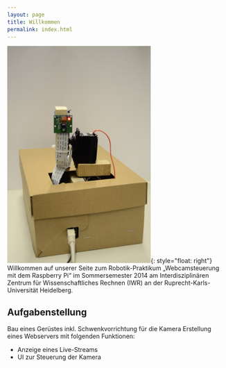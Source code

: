 ```yaml
---
layout: page
title: Willkommen
permalink: index.html
---
```

[![Praktikum](img/verkleidung500px.jpg "Praktikum")](img/verkleidung.jpg){: style="float: right"}
Willkommen auf unserer Seite zum Robotik-Praktikum „Webcamsteuerung mit dem Raspberry Pi“ im Sommersemester 2014 am Interdisziplinären Zentrum für Wissenschaftliches Rechnen (IWR) an der Ruprecht-Karls-Universität Heidelberg.

## Aufgabenstellung
Bau eines Gerüstes inkl. Schwenkvorrichtung für die Kamera
Erstellung eines Webservers mit folgenden Funktionen:

* Anzeige eines Live-Streams
* UI zur Steuerung der Kamera
